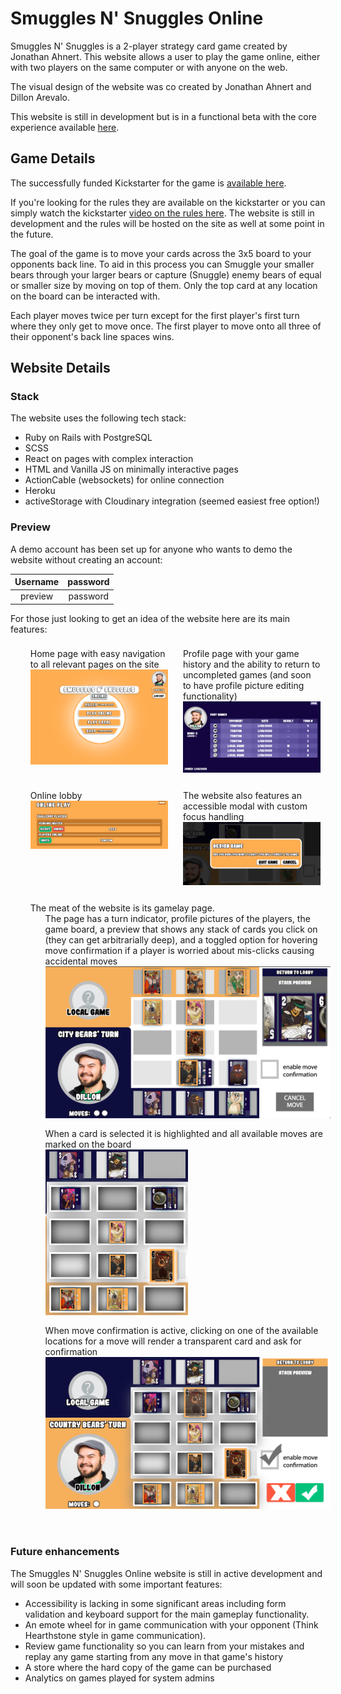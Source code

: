 # Smuggles N' Snuggles Online

Smuggles N' Snuggles is a 2-player strategy card game created by Jonathan Ahnert. This website allows a user to play the game online, either with two players on the same computer or with anyone on the web.

The visual design of the website was co created by Jonathan Ahnert and Dillon Arevalo.

This website is still in development but is in a functional beta with the core experience available [here](https://smuggles-n-snuggles.herokuapp.com/).

## Game Details

The successfully funded Kickstarter for the game is [available here](https://www.kickstarter.com/projects/1157356534/smuggles-n-snuggles).

If you're looking for the rules they are available on the kickstarter or you can simply watch the kickstarter [video on the rules here](https://v.kickstarter.com/1580787417_2fb580e035c76cb424b05340c840b36bca6b6ee3/assets/021/714/196/e62702fc22cb3d2296a73a5f655cc76c_h264_high.mp4). The website is still in development and the rules will be hosted on the site as well at some point in the future.

The goal of the game is to move your cards across the 3x5 board to your opponents back line. To aid in this process you can Smuggle your smaller bears through your larger bears or capture (Snuggle) enemy bears of equal or smaller size by moving on top of them. Only the top card at any location on the board can be interacted with.

Each player moves twice per turn except for the first player's first turn where they only get to move once. The first player to move onto all three of their opponent's back line spaces wins.

## Website Details

### Stack

The website uses the following tech stack:

- Ruby on Rails with PostgreSQL
- SCSS
- React on pages with complex interaction
- HTML and Vanilla JS on minimally interactive pages
- ActionCable (websockets) for online connection
- Heroku
- activeStorage with Cloudinary integration (seemed easiest free option!)

### Preview

A demo account has been set up for anyone who wants to demo the website without creating an account:


| Username | password |
| :---: | :---: |
| preview | password |

For those just looking to get an idea of the website here are its main features:

<ul class="imageList" style="display: flex; flex-wrap: wrap; list-style-type: none; box-sizing: border-box; justify-content: space-between;">
  <li style="flex: 0 0 calc(50% - 20px); margin: 4px; padding: 4px; display: flex; flex-direction: column; margin-bottom: 16px;">
    <span>Home page with easy navigation to all relevant pages on the site</span>
    <img style="width: 100%;" alt="Home page" src="./readme-images/Home.png"/>
  </li>
  <li style="flex: 0 0 calc(50% - 20px); margin: 4px; padding: 4px; display: flex; flex-direction: column; margin-bottom: 16px;">
    <span> Profile page with your game history and the ability to return to uncompleted games (and soon to have profile picture editing functionality)</span>
    <img style="width: 100%;" alt="Profile page" src="./readme-images/Profile.png"/>
  </li>
  <li style="flex: 0 0 calc(50% - 20px); margin: 4px; padding: 4px; display: flex; flex-direction: column; margin-bottom: 16px;">
    <span> Online lobby</span>
    <img style="width: 100%;" alt="Lobby" src="./readme-images/Lobby.png"/>
  </li>
  <li style="flex: 0 0 calc(50% - 20px); margin: 4px; padding: 4px; display: flex; flex-direction: column; margin-bottom: 16px;">
    <span> The website also features an accessible modal with custom focus handling</span>
    <img style="width: 100%;" alt="Modal" src="./readme-images/Modal.png"/>
  </li>
  <li style="flex: 0 0 100%; margin: 4px; padding: 4px; display: flex; flex-direction: column; margin-bottom: 16px;">
    <span> The meat of the website is its gamelay page.</span>
    <ul>
      <li style="display: flex; flex-direction: column; margin-bottom: 16px;">
        <span> The page has a turn indicator, profile pictures of the players, the game board, a preview that shows any stack of cards you click on (they can get arbitrarially deep), and a toggled option for hovering move confirmation if a player is worried about mis-clicks causing accidental moves</span>
        <img style="width: 100%;" alt="Play page" src="./readme-images/Play.png"/>
      </li>
      <li style="display: flex; flex-direction: column; margin-bottom: 16px;">
        <span> When a card is selected it is highlighted and all available moves are marked on the board</span>
        <img style="width: 50%;" alt="Move preview" src="./readme-images/ActiveBoard.png"/>
      </li>
      <li style="display: flex; flex-direction: column; margin-bottom: 16px;">
        <span> When move confirmation is active, clicking on one of the available locations for a move will render a transparent card and ask for confirmation</span>
        <img style="width: 100%;" alt="Move confirmation" src="./readme-images/MoveConfirmation.png"/>
      </li>
    </ul>
  </li>
</ul>

### Future enhancements


The Smuggles N' Snuggles Online website is still in active development and will soon be updated with some important features:

- Accessibility is lacking in some significant areas including form validation and keyboard support for the main gameplay functionality.
- An emote wheel for in game communication with your opponent (Think Hearthstone style in game communication).
- Review game functionality so you can learn from your mistakes and replay any game starting from any move in that game's history
- A store where the hard copy of the game can be purchased
- Analytics on games played for system admins
